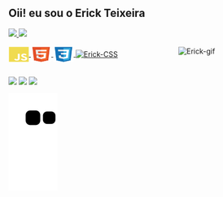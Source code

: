 ## Oii! eu sou o Erick Teixeira

<div>
  <a href="https://github.com/Erick-Teixeira">
  <img height="165em" src="https://github-readme-stats.vercel.app/api?username=Erick-Teixeira&show_icons=true&theme=dracula&include_all_commits=true&count_private=true"/>
  <img height="165em" src="https://github-readme-stats.vercel.app/api/top-langs/?username=Erick-Teixeira&layout=compact&langs_count=7&theme=dracula"/>
</div>
  
<div style="display: inline_block"><br>
  <img align="center" alt="Erick-Js" height="30" width="40" src="https://raw.githubusercontent.com/devicons/devicon/master/icons/javascript/javascript-plain.svg">
  <img align="center" alt="Erick-HTML" height="30" width="40" src="https://raw.githubusercontent.com/devicons/devicon/master/icons/html5/html5-original.svg">
  <img align="center" alt="Erick-CSS" height="30" width="40" src="https://raw.githubusercontent.com/devicons/devicon/master/icons/css3/css3-original.svg">
  <img align="center" alt="Erick-CSS" height="30" width="40" src="https://cdn.jsdelivr.net/gh/devicons/devicon/icons/c/c-original.svg">
  <img align="right" alt="Erick-gif"  height="170" width="170" src="https://media.discordapp.net/attachments/769244316006088775/870828203328045056/Animacao.gif">
</div>
  
##
  
<div> 
  <a href="https://www.instagram.com/erick_gustavo9/" target="_blank"><img src="https://img.shields.io/badge/-Instagram-%23E4405F?style=for-the-badge&logo=instagram&logoColor=white" target="_blank"></a>
  <a href = "mailto:ErickTeixeira2002@protonmail.com"><img src="https://img.shields.io/badge/Gmail-D14836?style=for-the-badge&logo=gmail&logoColor=white" target="_blank"></a>
  <a href="https://www.linkedin.com/in/erick-teixeira-bab673194/" target="_blank"><img src="https://img.shields.io/badge/-LinkedIn-%230077B5?style=for-the-badge&logo=linkedin&logoColor=white" target="_blank"></a> 
 
  ![Snake animation](https://github.com/rafaballerini/rafaballerini/blob/output/github-contribution-grid-snake.svg)
 
</div>

